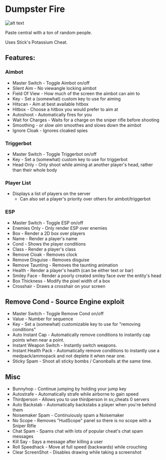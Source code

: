# Dumpster Fire

![alt text](https://i.imgur.com/tBcrmkP.png)

Paste central with a ton of random people.

Uses Stick's Potassium Cheat.

## Features:

### Aimbot

* Master Switch - Toggle Aimbot on/off
* Silent Aim - No viewangle locking aimbot
* Field Of View - How much of the screen the aimbot can aim to
* Key - Set a (somewhat) custom key to use for aiming
* Hitscan - Aim at best available hitbox
* Hitbox - Choose a hitbox you would prefer to aim at
* Autoshoot - Automatically fires for you
* Wait for Charges - Waits for a charge on the sniper rifle before shooting
* Smoothing - *or slow aim* smoothes and slows down the aimbot
* Ignore Cloak - Ignores cloaked spies

### Triggerbot

* Master Switch - Toggle Triggerbot on/off
* Key - Set a (somewhat) custom key to use for triggerbot
* Head Only - Only shoot while aiming at another player's head, rather than their whole body

### Player List

* Displays a list of players on the server
  * Can also set a player's priority over others for aimbot/triggerbot
  
### ESP

* Master Switch - Toggle ESP on/off
* Enemies Only - Only render ESP over enemies
* Box - Render a 2D box over players
* Name - Render a player's name
* Cond - Shows the player conditions
* Class - Render a player's class
* Remove Cloak - Removes clock
* Remove Disguise - Removes disguise
* Remove Taunting - Removes the taunting animation
* Health - Render a player's health (can be either text or bar)
* Smiley Face - Render a poorly created smiley face over the entity's head
* Box Thickness - Modify the pixel width of a box
* Crosshair - Draws a crosshair on your screen

## Remove Cond - Source Engine exploit
* Master Switch - Toggle Remove Cond on/off
* Value - Number for sequence
* Key - Set a (somewhat) customizable key to use for "removing conditions"
* Auto Instant Cap - Automatically remove conditions to instantly cap points when near a point.
* Instant Weapon Switch - Instantly switch weapons.
* Instant Health Pack - Automatically remove conditions to instantly use a medpack/ammopack and not deplete it when near one.
* Sticky Spam - Shoot all sticky bombs / Canonballs at the same time.

## Misc

* Bunnyhop - Continue jumping by holding your jump key
* Autostrafe - Automatically strafe while airborne to gain speed
* Thirdperson - Allows you to use thirdperson in sv_cheats 0 servers
* Auto Backstab - Automatically backstabs a player when you're behind them
* Noisemaker Spam - Continuiously spam a Noisemaker
* No Scope - Removes "HudScope" panel so there is no scope with a Sniper Rifle
* Chat Spam - Spams chat with lots of popular cheat's chat spam messages
* Kill Say - Says a message after killing a user
* Roll Speedhack - Move at full speed (backwards) while crouching
* Clear ScreenShot - Disables drawing while taking a screenshot

